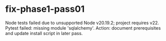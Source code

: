 # fix-phase1-pass01
Node tests failed due to unsupported Node v20.19.2; project requires v22.
Pytest failed: missing module 'sqlalchemy'.
Action: document prerequisites and update install script in later pass.
